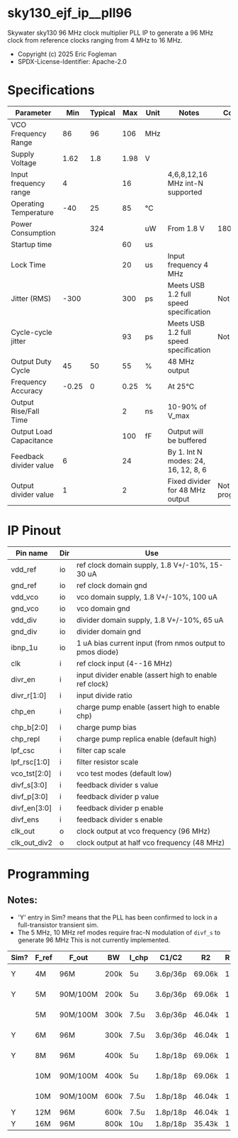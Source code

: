 # sky130_ejf_ip__pll96

Skywater sky130 96 MHz clock multiplier PLL IP to generate a 96 MHz clock from reference clocks ranging from 4 MHz to 16 MHz.

* Copyright (c) 2025 Eric Fogleman
* SPDX-License-Identifier: Apache-2.0

# Specifications

| Parameter | Min | Typical | Max | Unit | Notes | Comments |
| --- | --- | --- | --- | --- | --- | --- |
| VCO Frequency Range | 86 | 96 | 106 | MHz |  |  |
| Supply Voltage | 1.62 | 1.8 | 1.98 | V |  |  |
| Input frequency range | 4 |  | 16 |  | 4,6,8,12,16 MHz int-N supported |  |
| Operating Temperature | -40 | 25 | 85 | °C |  |  |
| Power Consumption |  | 324 |  | uW | From 1.8 V | 180 uA |
| Startup time |  |  | 60 | us |  |  |
| Lock Time |  |  | 20 | us | Input frequency 4 MHz |  |
| Jitter (RMS) | -300 |  | 300 | ps | Meets USB 1.2 full speed specification | Not simulated |
| Cycle-cycle jitter |  |  | 93 | ps | Meets USB 1.2 full speed specification | Not simulated |
| Output Duty Cycle | 45 | 50 | 55 | % | 48 MHz output |  |
| Frequency Accuracy | -0.25 | 0 | 0.25 | % | At 25°C |  |
| Output Rise/Fall Time |  |  | 2 | ns | 10-90% of V_max |  |
| Output Load Capacitance |  |  | 100 | fF | Output will be buffered |  |
| Feedback divider value | 6 |  | 24 |  | By 1.  Int N modes: 24, 16, 12, 8, 6 |  |
| Output divider value | 1 |  | 2 |  | Fixed divider for 48 MHz output | Not programmable |


# IP Pinout

| Pin name | Dir | Use |
| --- | --- | --- |
| vdd_ref | io | ref clock domain supply, 1.8 V+/-10%, 15-30 uA |
| gnd_ref | io | ref clock domain gnd |
| vdd_vco | io | vco domain supply, 1.8 V+/-10%, 100 uA |
| gnd_vco | io | vco domain gnd |
| vdd_div | io | divider domain supply, 1.8 V+/-10%, 65 uA |
| gnd_div | io | divider domain gnd |
| ibnp_1u | io | 1 uA bias current input (from nmos output to pmos diode) |
| clk | i | ref clock input (4--16 MHz) |
| divr_en | i | input divider enable (assert high to enable ref clock) |
| divr_r[1:0] | i | input divide ratio |
| chp_en | i | charge pump enable (assert high to enable chp) |
| chp_b[2:0] | i | charge pump bias |
| chp_repl | i | charge pump replica enable (default high) |
| lpf_csc | i | filter cap scale |
| lpf_rsc[1:0] | i | filter resistor scale |
| vco_tst[2:0] | i | vco test modes (default low) |
| divf_s[3:0] | i | feedback divider s value |
| divf_p[3:0] | i | feedback divider p value |
| divf_en[3:0] | i | feedback divider p enable |
| divf_ens | i | feedback divider s enable |
| clk_out | o | clock output at vco frequency (96 MHz) |
| clk_out_div2 | o | clock output at half vco frequency (48 MHz) |


# Programming

## Notes: 
* 'Y' entry in Sim? means that the PLL has been confirmed to lock in a full-transistor transient sim.
* The 5 MHz, 10 MHz ref modes require frac-N modulation of `divf_s` to generate 96 MHz This is not currently implemented. 

| Sim? | F_ref | F_out | BW | I_chp | C1/C2 | R2 | R | F (N*P+S) | divr | divf_s[3:0] | divf_ens | divf_p[3:0] | divf_en[3:0] | lpf_csc | lpf_rsc[1:0] | chp_b[2:0] |
| --- | --- | --- | --- | --- | --- | --- | --- | --- | --- | --- | --- | --- | --- | --- | --- | --- |
| Y | 4M | 96M | 200k | 5u | 3.6p/36p | 69.06k | 1 | 24 (2*12+0) | 00 | 0000 | 0 | 0011 | 0111 | 1 | 00 | 101 |
| Y | 5M | 90M/100M | 200k | 5u | 3.6p/36p | 69.06k | 1 | 19/20 (2*8+3/4) | 00 | 0100 | 1 | 0111 | 0111 | 1 | 00 | 101 |
|  | 5M | 90M/100M | 300k | 7.5u | 3.6p/36p | 46.04k | 1 | 19/20 (2*8+3/4) | 00 | 0100 | 1 | 0111 | 0111 | 1 | 01 | 100 |
| Y | 6M | 96M | 300k | 7.5u | 3.6p/36p | 46.04k | 1 | 16 (2*6+4) | 00 | 0100 | 1 | 0001 | 0011 | 1 | 01 | 100 |
| Y | 8M | 96M | 400k | 5u | 1.8p/18p | 69.06k | 1 | 12 (2*6+0) | 00 | 0000 | 0 | 0001 | 0011 | 0 | 00 | 101 |
|  | 10M | 90M/100M | 400k | 5u | 1.8p/18p | 69.06k | 1 | 9/10 (2*4+1/2) | 00 | 0010 | 1 | 0011 | 0011 | 0 | 00 | 101 |
|  | 10M | 90M/100M | 600k | 7.5u | 1.8p/18p | 46.04k | 1 | 9/10 (2*4+1/2) | 00 | 0010 | 1 | 0011 | 0011 | 0 | 01 | 100 |
| Y | 12M | 96M | 600k | 7.5u | 1.8p/18p | 46.04k | 1 | 8 (2*3+2) | 00 | 0010 | 1 | 0000 | 0001 | 0 | 01 | 100 |
| Y | 16M | 96M | 800k | 10u | 1.8p/18p | 35.43k | 1 | 6 (2*3+0) | 00 | 0000 | 0 | 0000 | 0001 | 0 | 11 | 010 |
